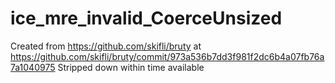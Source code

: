 # ice_mre_invalid_CoerceUnsized

Created from https://github.com/skifli/bruty at https://github.com/skifli/bruty/commit/973a536b7dd3f981f2dc6b4a07fb76a7a1040975
Stripped down within time available